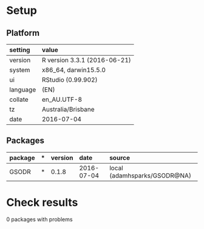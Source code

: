 # Setup

## Platform

|setting  |value                        |
|:--------|:----------------------------|
|version  |R version 3.3.1 (2016-06-21) |
|system   |x86_64, darwin15.5.0         |
|ui       |RStudio (0.99.902)           |
|language |(EN)                         |
|collate  |en_AU.UTF-8                  |
|tz       |Australia/Brisbane           |
|date     |2016-07-04                   |

## Packages

|package |*  |version |date       |source                       |
|:-------|:--|:-------|:----------|:----------------------------|
|GSODR   |*  |0.1.8   |2016-07-04 |local (adamhsparks/GSODR@NA) |

# Check results
0 packages with problems


